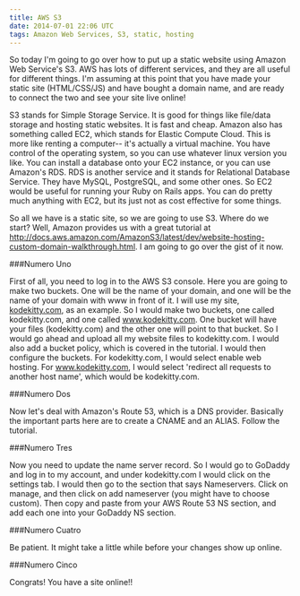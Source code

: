 ```yaml
---
title: AWS S3
date: 2014-07-01 22:06 UTC
tags: Amazon Web Services, S3, static, hosting
---
```


So today I'm going to go over how to put up a static website using Amazon Web Service's S3. AWS has lots
of different services, and they are all useful for different things. I'm assuming at this point that
you have made your static site (HTML/CSS/JS) and have bought a domain name, and are ready to connect the
two and see your site live online!

S3 stands for Simple Storage Service. It is good for things like file/data storage and hosting static
websites. It is fast and cheap. Amazon also has something called EC2, which stands for Elastic Compute
Cloud. This is more like renting a computer-- it's actually a virtual machine. You have control of the
operating system, so you can use whatever linux version you like. You can install a database onto your
EC2 instance, or you can use Amazon's RDS. RDS is another service and it
stands for Relational Database Service. They have MySQL,
PostgreSQL, and some other ones. So EC2 would be useful for running your Ruby on Rails apps. You can do
pretty much anything with EC2, but its just not as cost effective for some things.

So all we have is a static site, so we are going to use S3. Where do we start? Well, Amazon provides us
with a great tutorial at http://docs.aws.amazon.com/AmazonS3/latest/dev/website-hosting-custom-domain-walkthrough.html.
I am going to go over the gist of it now.

###Numero Uno

First of all, you need to log in to the AWS S3 console. Here you are going to make two buckets. One will
be the name of your domain, and one will be the name of your domain with www in front of it. I will use my
site, [kodekitty.com](http://kodekitty.com/ "kodekitty"), as an example. So I would make two buckets, one called kodekitty.com, and one
called www.kodekitty.com.  One bucket will have your files (kodekitty.com) and the other one will point to
that bucket. So I would go ahead and upload all my website files to kodekitty.com. I would also add a
bucket policy, which is covered in the tutorial. I would then configure the buckets. For kodekitty.com, I would
select enable web hosting.  For www.kodekitty.com, I would select 'redirect all requests to another host name',
which would be kodekitty.com.

###Numero Dos

Now let's deal with Amazon's Route 53, which is a DNS provider. Basically the important parts here are to
create a CNAME and an ALIAS. Follow the tutorial.

###Numero Tres

Now you need to update the name server record. So I would go to GoDaddy and log in to my account, and
under kodekitty.com I would click on the settings tab. I would then go to the section that says
Nameservers. Click on manage, and then click on add nameserver (you might have to choose custom). Then
copy and paste from your AWS Route 53 NS section, and add each one into your GoDaddy NS section.

###Numero Cuatro

Be patient. It might take a little while before your changes show up online.

###Numero Cinco

Congrats! You have a site online!!